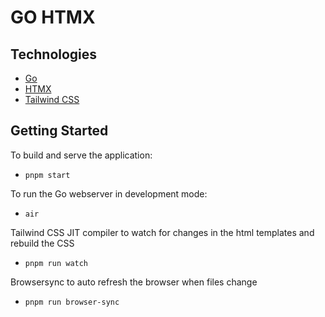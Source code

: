 # GO HTMX

## Technologies

- [Go](https://golang.org/)
- [HTMX](https://htmx.org/)
- [Tailwind CSS](https://tailwindcss.com/)
<!-- - [PostgreSQL](https://www.postgresql.org/)
- [Docker](https://www.docker.com/)
- [Docker Compose](https://docs.docker.com/compose/) -->

## Getting Started

To build and serve the application:

- `pnpm start`

To run the Go webserver in development mode:

- `air`

Tailwind CSS JIT compiler to watch for changes in the html templates and rebuild the CSS

- `pnpm run watch`

Browsersync to auto refresh the browser when files change

- `pnpm run browser-sync`
